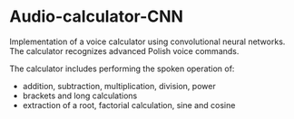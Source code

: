 # Audio-calculator-CNN
Implementation of a voice calculator using convolutional neural networks. The calculator recognizes advanced Polish voice commands.

The calculator includes performing the spoken operation of:
* addition, subtraction, multiplication, division, power
* brackets and long calculations
* extraction of a root, factorial calculation, sine and cosine
